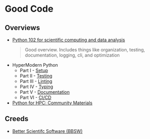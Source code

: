# Good Code



## Overviews

* [Python 102 for scientific computing and data analysis](https://python-102.readthedocs.io/en/latest/index.html)
  > Good overview. Includes things like organization, testing, documentation, logging, cli, and optimization
* HyperModern Python
  * Part I - [Setup](https://cjolowicz.github.io/posts/hypermodern-python-01-setup/)
  * Part II - [Testing](https://cjolowicz.github.io/posts/hypermodern-python-02-testing/)
  * Part III - [Linting](https://cjolowicz.github.io/posts/hypermodern-python-03-linting/)
  * Part IV - [Typing](https://cjolowicz.github.io/posts/hypermodern-python-04-typing/)
  * Part V - [Documentation](https://cjolowicz.github.io/posts/hypermodern-python-05-documentation/)
  * Part VI - [CI/CD](https://cjolowicz.github.io/posts/hypermodern-python-06-ci-cd/)
* [Python for HPC: Community Materials](https://betterscientificsoftware.github.io/python-for-hpc/python-for-hpc/#python-resources-for-scientists)


## Creeds

* [Better Scientifc Software (BBSW)](https://bssw.io/)
